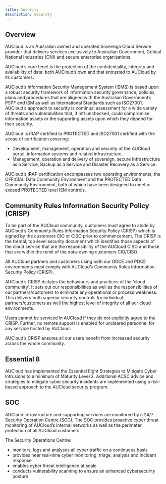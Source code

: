 ```yaml
---
title: Security
description: Security
---
```


## Overview

AUCloud is an Australian owned and operated Sovereign Cloud Service provider that delivers services exclusively to Australian Government, Critical National Industries (CNI) and secure enterprise organisations. 

AUCloud’s core tenet is the protection of the confidentiality, integrity and availability of data: both AUCloud’s own and that entrusted to AUCloud by its customers.

AUCloud’s Information Security Management System (ISMS) is based upon a robust security framework of information security governance, policies, plans and procedures that are aligned with the Australian Government’s PSPF and ISM as well as International Standards such as ISO27001. AUCloud’s approach to security is continual assessment for a wide variety of threats and vulnerabilities that, if left unchecked, could compromise information assets or the supporting assets upon which they depend for their security.

AUCloud is IRAP certified to PROTECTED and ISO27001 certified with the scope of certification covering:

 - Development, management, operation and security of the AUCloud portal, information systems and related infrastructure.
 - Management, operation and delivery of sovereign, secure Infrastructure as a Service, Backup as a Service and Disaster Recovery as a Service.

AUCloud’s IRAP certification encompasses two operating environments, the OFFICIAL Data Community Environment and the PROTECTED Data Community Environment, both of which have been designed to meet or exceed PROTECTED level ISM controls.

## Community Rules Information Security Policy (CRISP)

To be part of the AUCloud community, customers must agree to abide by AUCloud’s Community Rules Information Security Policy (CRISP) which is signed by the customers CIO or CISO prior to commencement. The CRISP is the formal, top-level security document which identifies those aspects of the cloud service that are the responsibility of the AUCloud CISO and those that are within the remit of the data-owning customers CIO/CISO.

All AUCloud partners and customers using both our ODCE and PDCE environments must comply with AUCloud’s Community Rules Information Security Policy (CRISP).

AUCloud’s CRISP dictates the behaviours and practices of the ‘cloud community’.  It sets out our responsibilities as well as the responsibilities of our partners/customers to eliminate any operational or process weakness.  This delivers both superior security controls for individual partners/customers as well the highest level of integrity of all our cloud environments.

Users cannot be serviced in AUCloud if they do not explicitly agree to the CRISP. Further, no remote support is enabled for uncleared personnel for any service hosted by AUCloud.

AUCloud’s CRISP ensures all our users benefit from increased security across the whole community.

## Essential 8

AUCloud has implemented the Essential Eight Strategies to Mitigate Cyber Intrusions to a minimum of Maturity Level 2. Additional ACSC advice and strategies to mitigate cyber security incidents are implemented using a risk-based approach to the AUCloud security program.

## SOC

AUCloud infrastructure and supporting services are monitored by a 24/7 Security Operation Centre (SOC). The SOC provides proactive cyber threat monitoring of AUCloud’s internal networks as well as the perimeter protection of all AUCloud customers.

The Security Operations Centre:

- monitors, logs and analyses all cyber traffic on a continuous basis
- provides near real-time cyber monitoring, triage, analysis and incident response
- enables cyber threat intelligence at scale
- conducts vulnerability scanning to ensure an enhanced cybersecurity posture
